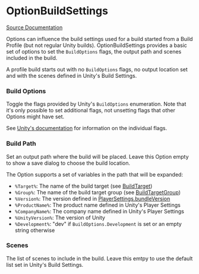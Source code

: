 # OptionBuildSettings

[Source Documentation](xref:sttz.Trimmer.Options.OptionBuildSettings)

Options can influence the build settings used for a build started from a Build Profile (but not regular Unity builds). OptionBuildSettings provides a basic set of options to set the `BuildOptions` flags, the output path and scenes included in the build.

A profile build starts out with no `BuildOptions` flags, no output location set and with the scenes defined in Unity's Build Settings.

### Build Options

Toggle the flags provided by Unity's `BuildOptions` enumeration. Note that it's only possible to set additional flags, not unsetting flags that other Options might have set.

See [Unity's documentation](https://docs.unity3d.com/ScriptReference/BuildOptions.html) for information on the individual flags.

### Build Path

Set an output path where the build will be placed. Leave this Option empty to show a save dialog to choose the build location.

The Option supports a set of variables in the path that will be expanded:
* `%Target%`: The name of the build target (see [BuildTarget](https://docs.unity3d.com/ScriptReference/BuildTarget.html))
* `%Group%`: The name of the build target group (see [BuildTargetGroup](https://docs.unity3d.com/ScriptReference/BuildTargetGroup.html))
* `%Version%`: The version defined in [PlayerSettings.bundleVersion](https://docs.unity3d.com/ScriptReference/PlayerSettings-bundleVersion.html)
* `%ProductName%`: The product name defined in Unity's Player Settings
* `%CompanyName%`: The company name defined in Unity's Player Settings
* `%UnityVersion%`: The version of Unity
* `%Development%`: "dev" if `BuildOptions.Development` is set or an empty string otherwise

### Scenes

The list of scenes to include in the build. Leave this emtpy to use the default list set in Unity's Build Settings.